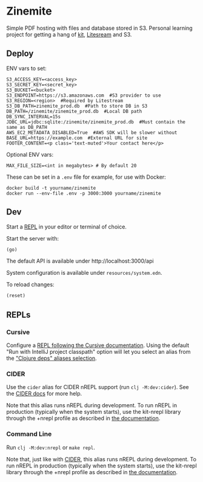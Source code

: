 # Zinemite

Simple PDF hosting with files and database stored in S3.
Personal learning project for getting a hang of [kit](https://github.com/kit-clj/kit), [Litesream](https://litestream.io) and S3.


## Deploy

ENV vars to set:

```
S3_ACCESS_KEY=<access_key>
S3_SECRET_KEY=<secret_key>
S3_BUCKET=<bucket>
S3_ENDPOINT=https://s3.amazonaws.com  #S3 provider to use
S3_REGION=<region>  #Required by Litestream
S3_DB_PATH=zinemite_prod.db  #Path to store DB in S3
DB_PATH=/zinemite/zinemite_prod.db  #Local DB path
DB_SYNC_INTERVAL=15s
JDBC_URL=jdbc:sqlite:/zinemite/zinemite_prod.db  #Must contain the same as DB_PATH
AWS_EC2_METADATA_DISABLED=True  #AWS SDK will be slower without
BASE_URL=https://example.com  #External URL for site
FOOTER_CONTENT=<p class='text-muted'>Your contact here</p>
```

Optional ENV vars:
```shell
MAX_FILE_SIZE=<int in megabytes> # By default 20
```

These can be set in a `.env` file for example, for use with Docker:

```shell
docker build -t yourname/zinemite
docker run --env-file .env -p 3000:3000 yourname/zinemite
```


## Dev

Start a [REPL](#repls) in your editor or terminal of choice.

Start the server with:

```clojure
(go)
```

The default API is available under http://localhost:3000/api

System configuration is available under `resources/system.edn`.

To reload changes:

```clojure
(reset)
```

## REPLs

### Cursive

Configure a [REPL following the Cursive documentation](https://cursive-ide.com/userguide/repl.html). Using the default "Run with IntelliJ project classpath" option will let you select an alias from the ["Clojure deps" aliases selection](https://cursive-ide.com/userguide/deps.html#refreshing-deps-dependencies).

### CIDER

Use the `cider` alias for CIDER nREPL support (run `clj -M:dev:cider`). See the [CIDER docs](https://docs.cider.mx/cider/basics/up_and_running.html) for more help.

Note that this alias runs nREPL during development. To run nREPL in production (typically when the system starts), use the kit-nrepl library through the +nrepl profile as described in [the documentation](https://kit-clj.github.io/docs/profiles.html#profiles).

### Command Line

Run `clj -M:dev:nrepl` or `make repl`.

Note that, just like with [CIDER](#cider), this alias runs nREPL during development. To run nREPL in production (typically when the system starts), use the kit-nrepl library through the +nrepl profile as described in [the documentation](https://kit-clj.github.io/docs/profiles.html#profiles).
